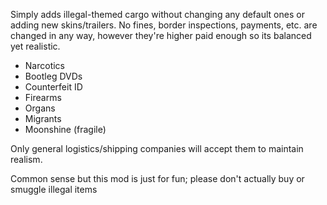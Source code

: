 Simply adds illegal-themed cargo without changing any default ones or adding new skins/trailers. No fines, border inspections, payments, etc. are changed in any way, however they're higher paid enough so its balanced yet realistic.
- Narcotics
- Bootleg DVDs
- Counterfeit ID
- Firearms
- Organs
- Migrants
- Moonshine (fragile)

Only general logistics/shipping companies will accept them to maintain realism.

Common sense but this mod is just for fun; please don't actually buy or smuggle illegal items
